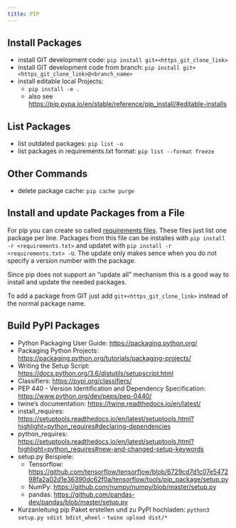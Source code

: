 ```yaml
---
title: PIP
---
```


## Install Packages
- install GIT development code: `pip install git+<https_git_clone_link>`
- install GIT development code from branch: `pip install git+<https_git_clone_link>@<branch_name>`
- install editable local Projects:
  - `pip install -e .`
  - also see <https://pip.pypa.io/en/stable/reference/pip_install/#editable-installs>

## List Packages
- list outdated packages: `pip list -o`
- list packages in requirements.txt format: `pip list --format freeze`

## Other Commands
- delete package cache: `pip cache purge`

## Install and update Packages from a File
For pip you can create so called [requirements
files](https://pip.pypa.io/en/stable/user_guide/#requirements-files).
These files just list one package per line. Packages from this file can
be installes with `pip install -r <requirements.txt>` and updatet
with `pip install -r <requirements.txt> -U`. The update only makes
sence when you do not specify a version number with the package.

Since pip does not support an “update all” mechanism this is a good way
to install and update the needed packages.

To add a package from GIT just add `git+<https_git_clone_link>` instead of the normal package name.

## Build PyPI Packages
- Python Packaging User Guide: <https://packaging.python.org/>
- Packaging Python Projects:
  <https://packaging.python.org/tutorials/packaging-projects/>
- Writing the Setup Script:
  <https://docs.python.org/3.6/distutils/setupscript.html>
- Classifiers: <https://pypi.org/classifiers/>
- PEP 440 - Version Identification and Dependency Specification:
  <https://www.python.org/dev/peps/pep-0440/>
- twine’s documentation: <https://twine.readthedocs.io/en/latest/>
- install_requires:
  <https://setuptools.readthedocs.io/en/latest/setuptools.html?highlight=python_requires#declaring-dependencies>
- python_requires:
  <https://setuptools.readthedocs.io/en/latest/setuptools.html?highlight=python_requires#new-and-changed-setup-keywords>
- setup.py Beispiele:
  - Tensorflow:
    <https://github.com/tensorflow/tensorflow/blob/6729cd7d1c07e547298fa2a02d1e36390dc62f0a/tensorflow/tools/pip_package/setup.py>
  - NumPy: <https://github.com/numpy/numpy/blob/master/setup.py>
  - pandas: <https://github.com/pandas-dev/pandas/blob/master/setup.py>
- Kurzanleitung pip Paket erstellen und zu PyPI hochladen: ``python3 setup.py sdist bdist_wheel`` - ``twine upload dist/*``
